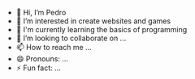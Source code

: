 - 👋 Hi, I’m Pedro 
- 👀 I’m interested in create websites and games
- 🌱 I'm currently learning the basics of programming 
- 💞️ I’m looking to collaborate on ...
- 📫 How to reach me ...
- 😄 Pronouns: ...
- ⚡ Fun fact: ...

<!---
pedroFiuzaProgrammer/pedroFiuzaProgrammer is a ✨ special ✨ repository because its `README.md` (this file) appears on your GitHub profile.
You can click the Preview link to take a look at your changes.
--->
